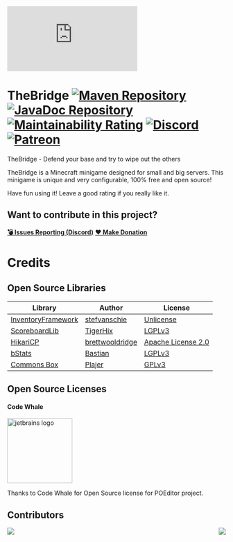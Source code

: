 ![](https://images.plugily.xyz/banner/display.php?id=TheBridge)

# TheBridge [![Maven Repository](https://maven.plugily.xyz/api/badge/latest/releases/plugily/projects/thebridge?color=40c14a&name=Maven&prefix=v)](https://maven.plugily.xyz/#/releases/plugily/projects/thebridge) [![JavaDoc Repository](https://maven.plugily.xyz/api/badge/latest/releases/plugily/projects/thebridge?color=40c14a&name=JavaDoc&prefix=v)](https://maven.plugily.xyz/javadoc/releases/plugily/projects/thebridge/latest) [![Maintainability Rating](https://sonarcloud.io/api/project_badges/measure?project=Plugily-Projects_TheBridge&metric=sqale_rating)](https://sonarcloud.io/summary/overall?id=Plugily-Projects_TheBridge) [![Discord](https://img.shields.io/discord/345628548716822530.svg?color=7289DA&style=for-the-badge&logo=discord)](https://discord.plugily.xyz) [![Patreon](    https://img.shields.io/badge/Patreon-F96854?style=for-the-badge&logo=patreon&logoColor=white)](https://patreon.com/plugily)

TheBridge - Defend your base and try to wipe out the others

TheBridge is a Minecraft minigame designed for small and big servers. This minigame is unique
and very configurable, 100% free and open source!

Have fun using it! Leave a good rating if you really like it.

## Want to contribute in this project?

[**💣 Issues Reporting (Discord)**](https://discordapp.com/invite/UXzUdTP)
[**❤ Make Donation**](https://www.paypal.me/plugilyprojects)

# Credits

## Open Source Libraries

| Library                                                     | Author                                                | License                                                                            |
|-------------------------------------------------------------|-------------------------------------------------------|------------------------------------------------------------------------------------|
| [InventoryFramework](https://github.com/stefvanschie/IF/)   | [stefvanschie](https://github.com/stefvanschie)       | [Unlicense](https://github.com/stefvanschie/IF/blob/master/LICENSE)                |
| [ScoreboardLib](https://github.com/TigerHix/ScoreboardLib/) | [TigerHix](https://github.com/TigerHix)               | [LGPLv3](https://github.com/TigerHix/ScoreboardLib/blob/master/LICENSE)            |
| [HikariCP](https://github.com/brettwooldridge/HikariCP)     | [brettwooldridge](https://github.com/brettwooldridge) | [Apache License 2.0](https://github.com/brettwooldridge/HikariCP/blob/dev/LICENSE) |
| [bStats](https://github.com/Bastian/bStats-Metrics)         | [Bastian](https://github.com/Bastian)                 | [LGPLv3](https://github.com/Bastian/bStats-Metrics/blob/master/LICENSE)            |
| [Commons Box](https://github.com/Plajer/Commons-Box)        | [Plajer](https://github.com/Plajer)                   | [GPLv3](https://github.com/Plajer/Commons-Box/blob/master/LICENSE.md)              |

## Open Source Licenses

#### Code Whale

<img src="https://poeditor.com/public/images/logo/logo_head_500_transparent.png" alt="jetbrains logo" width="150"/>

Thanks to Code Whale for Open Source license for POEditor project.

## Contributors

<a href="https://github.com/Plugily-Projects/TheBridge/graphs/contributors">
  <img src="https://contrib.rocks/image?repo=Plugily-Projects/TheBridge" />
</a>

<img align="right" src="https://i.imgur.com/BAHeLR2.png">
